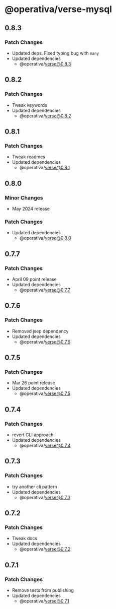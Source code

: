 # @operativa/verse-mysql

## 0.8.3

### Patch Changes

- Updated deps. Fixed typing bug with `many`
- Updated dependencies
  - @operativa/verse@0.8.3

## 0.8.2

### Patch Changes

- Tweak keywords
- Updated dependencies
  - @operativa/verse@0.8.2

## 0.8.1

### Patch Changes

- Tweak readmes
- Updated dependencies
  - @operativa/verse@0.8.1

## 0.8.0

### Minor Changes

- May 2024 release

### Patch Changes

- Updated dependencies
  - @operativa/verse@0.8.0

## 0.7.7

### Patch Changes

- April 09 point release
- Updated dependencies
  - @operativa/verse@0.7.7

## 0.7.6

### Patch Changes

- Removed jsep dependency
- Updated dependencies
  - @operativa/verse@0.7.6

## 0.7.5

### Patch Changes

- Mar 26 point release
- Updated dependencies
  - @operativa/verse@0.7.5

## 0.7.4

### Patch Changes

- revert CLI approach
- Updated dependencies
  - @operativa/verse@0.7.4

## 0.7.3

### Patch Changes

- try another cli pattern
- Updated dependencies
  - @operativa/verse@0.7.3

## 0.7.2

### Patch Changes

- Tweak docs
- Updated dependencies
  - @operativa/verse@0.7.2

## 0.7.1

### Patch Changes

- Remove tests from publishing
- Updated dependencies
  - @operativa/verse@0.7.1
